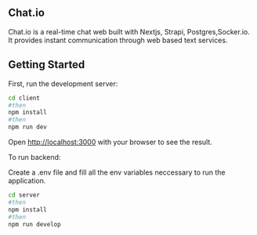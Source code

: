 ## Chat.io

Chat.io is a real-time chat web built with Nextjs, Strapi, Postgres,Socker.io. It provides instant communication through web based text services.

## Getting Started

First, run the development server:

```bash
cd client
#then 
npm install
#then
npm run dev
```

Open [http://localhost:3000](http://localhost:3000) with your browser to see the result.

To run backend:

Create a .env file and fill all the env variables neccessary to run the application.

```bash
cd server
#then 
npm install
#then
npm run develop
```